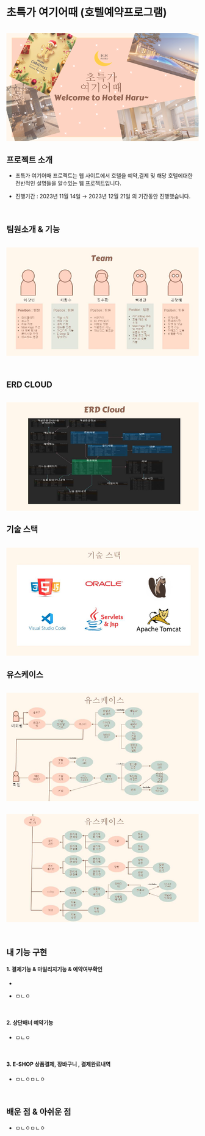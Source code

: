 # 초특가 여기어때 (호텔예약프로그램)

<p align="center">
  <br>
  <img src="./images/배경.jpg">
  <br>
</p>

## 프로젝트 소개

- 초특가 여기어때 프로젝트는 웹 사이트에서 호텔을 예약,결제 및 해당 호텔에대한 전반적인 설명들을 알수있는 웹 프로젝트입니다.
  
- 진행기간 : 2023년 11월 14일 → 2023년 12월 21일 의 기간동안 진행했습니다.

<br>

## 팀원소개 & 기능
<p align="center">
  <br>
  <img src="./images/팀원소개.jpg">
  <br>
</p>

<br>


## ERD CLOUD
<p align="center">
  <br>
  <img src="./images/ERD.jpg">
  <br>
</p>

## 기술 스택

<p align="center">
  <br>
  <img src="./images/기술스택.jpg">
  <br>
</p>

## 유스케이스
<p align="center">
  <br>
  <img src="./images/유스케이스1.jpg">
  <br>
</p>
<p align="center">
  <br>
  <img src="./images/유스케이스2.jpg">
  <br>
</p>

<br>


## 내 기능 구현

#### 1. 결제기능 & 마일리지기능 & 예약여부확인 
- 

- ㅁㄴㅇ

<br>

#### 2. 상단배너 예약기능


- ㅁㄴㅇ

<br>

#### 3. E-SHOP 상품결제, 장바구니 , 결제완료내역



- ㅁㄴㅇㅁㄴㅇ
<br>



## 배운 점 & 아쉬운 점

<p align="justify">

- ㅁㄴㅇㅁㄴㅇ
</p>

<br>


